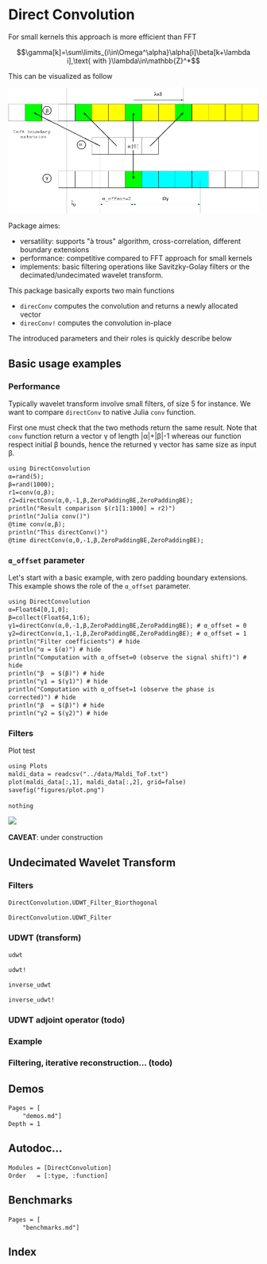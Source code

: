 # Direct Convolution

For small kernels this approach is more efficient than FFT

```math
\gamma[k]=\sum\limits_{i\in\Omega^\alpha}\alpha[i]\beta[k+\lambda i],\text{ with }\lambda\in\mathbb{Z}^*
``` 

This can be visualized as follow 

![](figures/a_offset.png)

Package aimes:
 - versatility: supports "à trous" algorithm, cross-correlation,
   different boundary extensions
 - performance: competitive compared to FFT approach for small kernels
 - implements: basic filtering operations like Savitzky-Golay filters
   or the decimated/undecimated wavelet transform.

This package basically exports two main functions 
 - `direcConv` computes the convolution and returns a newly allocated vector
 - `direcConv!` computes the convolution in-place

The introduced parameters and their roles is quickly describe below




## Basic usage examples

### Performance 

Typically wavelet transform involve small filters, of size 5 for
instance. We want to compare `directConv` to native Julia `conv`
function.

First one must check that the two methods return the same result. Note
that `conv` function return a vector γ of length |α|+|β|-1 whereas our
function respect initial β bounds, hence the returned γ vector has
same size as input β.

```@example
using DirectConvolution
α=rand(5);
β=rand(1000);
r1=conv(α,β);
r2=directConv(α,0,-1,β,ZeroPaddingBE,ZeroPaddingBE);
println("Result comparison $(r1[1:1000] ≈ r2)")
println("Julia conv()")
@time conv(α,β);
println("This directConv()")
@time directConv(α,0,-1,β,ZeroPaddingBE,ZeroPaddingBE);
```

### `α_offset` parameter
Let's start with a basic example, with zero padding boundary
extensions. This example shows the role of the `α_offset` parameter.

```@example
using DirectConvolution
α=Float64[0,1,0];
β=collect(Float64,1:6);
γ1=directConv(α,0,-1,β,ZeroPaddingBE,ZeroPaddingBE); # α_offset = 0
γ2=directConv(α,1,-1,β,ZeroPaddingBE,ZeroPaddingBE); # α_offset = 1
println("Filter coefficients") # hide
println("α = $(α)") # hide
println("Computation with α_offset=0 (observe the signal shift)") # hide
println("β  = $(β)") # hide
println("γ1 = $(γ1)") # hide
println("Computation with α_offset=1 (observe the phase is corrected)") # hide
println("β  = $(β)") # hide
println("γ2 = $(γ2)") # hide
```

### Filters

Plot test

```@eval 
using Plots
maldi_data = readcsv("../data/Maldi_ToF.txt")
plot(maldi_data[:,1], maldi_data[:,2], grid=false)
savefig("figures/plot.png")

nothing
```

![](figures/plot.png)


**CAVEAT**: under construction

## Undecimated Wavelet Transform

### Filters

```@docs
DirectConvolution.UDWT_Filter_Biorthogonal
```

```@docs
DirectConvolution.UDWT_Filter
```

### UDWT (transform)


```@docs
udwt
```

```@docs
udwt!
```


```@docs
inverse_udwt
```

```@docs
inverse_udwt!
```

### UDWT adjoint operator (todo)

### Example

### Filtering, iterative reconstruction... (todo)

## Demos

```@contents
Pages = [
    "demos.md"]
Depth = 1
```

## Autodoc...

```@autodocs
Modules = [DirectConvolution]
Order   = [:type, :function]
```


## Benchmarks

```@contents
Pages = [
    "benchmarks.md"]
```

## Index

```@index
```
